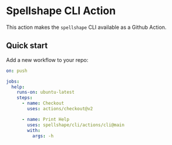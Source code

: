 # Spellshape CLI Action

This action makes the `spellshape` CLI available as a Github Action.

## Quick start

Add a new workflow to your repo:

```yml
on: push

jobs:
  help:
    runs-on: ubuntu-latest
    steps:
      - name: Checkout
        uses: actions/checkout@v2

      - name: Print Help 
        uses: spellshape/cli/actions/cli@main
        with:
          args: -h 
```
